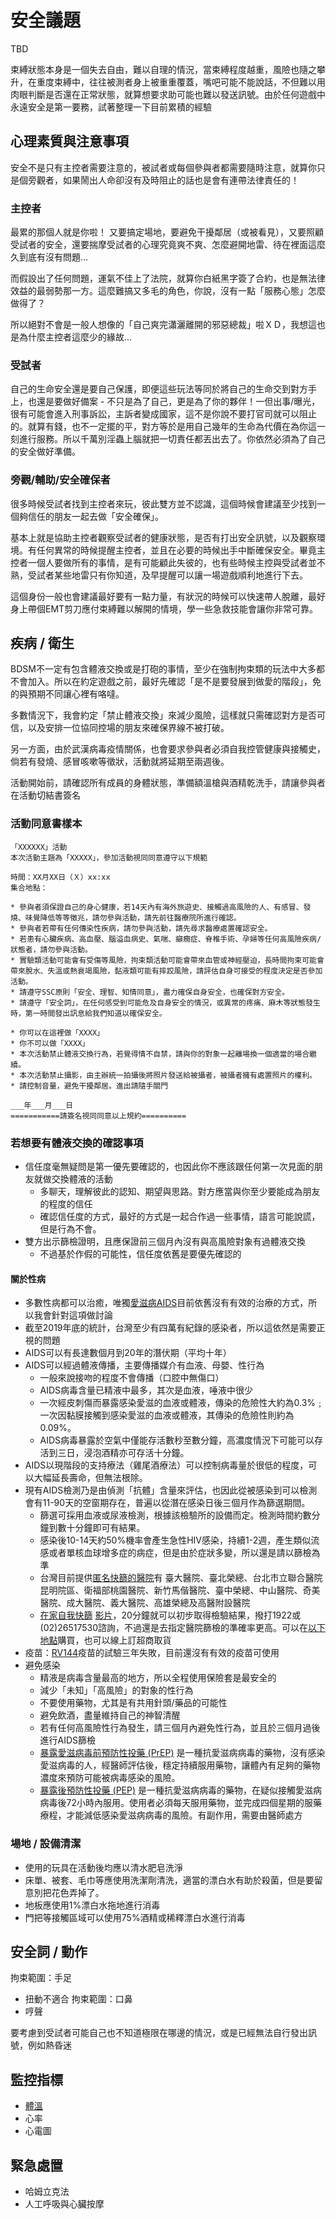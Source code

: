 安全議題
===
TBD

束縛狀態本身是一個失去自由，難以自理的情況，當束縛程度越重，風險也隨之攀升，在重度束縛中，往往被測者身上被重重覆蓋，嘴吧可能不能說話，不但難以用肉眼判斷是否還在正常狀態，就算想要求助可能也難以發送訊號。由於任何遊戲中永遠安全是第一要務，試著整理一下目前累積的經驗



心理素質與注意事項
---
安全不是只有主控者需要注意的，被試者或每個參與者都需要隨時注意，就算你只是個旁觀者，如果鬧出人命卻沒有及時阻止的話也是會有連帶法律責任的！

### 主控者
最累的那個人就是你啦！ 又要搞定場地，要避免干擾鄰居（或被看見），又要照顧受試者的安全，還要揣摩受試者的心理究竟爽不爽、怎麼避開地雷、待在裡面這麼久到底有沒有問題... 

而假設出了任何問題，運氣不佳上了法院，就算你白紙黑字簽了合約，也是無法律效益的最弱勢那一方。這麼難搞又多毛的角色，你說，沒有一點「服務心態」怎麼做得了？

所以絕對不會是一般人想像的「自己爽完瀟灑離開的邪惡總裁」啦ＸＤ，我想這也是為什麼主控者這麼少的緣故...

### 受試者
自己的生命安全還是要自己保護，即便這些玩法等同於將自己的生命交到對方手上，也還是要做好備案 - 不只是為了自己，更是為了你的夥伴！一但出事/曝光，很有可能會進入刑事訴訟，主訴者變成國家，這不是你說不要打官司就可以阻止的。就算有錢，也不一定擺的平，對方等於是用自己幾年的生命為代價在為你這一刻進行服務。所以千萬別淫蟲上腦就把一切責任都丟出去了。你依然必須為了自己的安全做好準備。

### 旁觀/輔助/安全確保者
很多時候受試者找到主控者來玩，彼此雙方並不認識，這個時候會建議至少找到一個夠信任的朋友一起去做「安全確保」。

基本上就是協助主控者觀察受試者的健康狀態，是否有打出安全訊號，以及觀察環境。有任何異常的時候提醒主控者，並且在必要的時候出手中斷確保安全。畢竟主控者一個人要做所有的事情，是有可能顧此失彼的，也有些時候主控與受試者並不熟，受試者某些地雷只有你知道，及早提醒可以讓一場遊戲順利地進行下去。

這個身份一般也會建議最好要有一點力量，有狀況的時候可以快速帶人脫離，最好身上帶個EMT剪刀應付束縛難以解開的情境，學一些急救技能會讓你非常可靠。


疾病 / 衛生
---
BDSM不一定有包含體液交換或是打砲的事情，至少在強制拘束類的玩法中大多都不會加入。所以在約定遊戲之前，最好先確認「是不是要發展到做愛的階段」，免的與預期不同讓心裡有咯噠。

多數情況下，我會約定「禁止體液交換」來減少風險，這樣就只需確認對方是否可信，以及安排一位協同控場的朋友來確保界線不被打破。

另一方面，由於武漢病毒疫情關係，也會要求參與者必須自我控管健康與接觸史，倘若有發燒、感冒咳嗽等徵狀，活動就將延期至兩週後。

活動開始前，請確認所有成員的身體狀態，準備額溫槍與酒精乾洗手，請讓參與者在活動切結書簽名

### 活動同意書樣本

```
「XXXXXX」活動 
本次活動主題為「XXXXX」，參加活動視同同意遵守以下規範

時間：XX月XX日（Ｘ）xx:xx
集合地點：

* 參與者須保證自己的身心健康，若14天內有海外旅遊史、接觸過高風險的人、有感冒、發燒、味覺降低等等徵兆，請勿參與活動，請先前往醫療院所進行確認。
* 參與者若帶有任何傳染性疾病，請勿參與活動，請先尋求醫療處置確認安全。
* 若患有心臟疾病、高血壓、腦溢血病史、氣喘、癲癇症、脊椎手術、孕婦等任何高風險疾病/狀態者，請勿參與活動。
* 實驗類活動可能會有受傷等風險，拘束類活動可能會帶來血管或神經壓迫，長時間拘束可能會帶來脫水、失溫或熱衰竭風險，黏液類可能有摔跤風險，請評估自身可接受的程度決定是否參加活動。
* 請遵守SSC原則「安全、理智、知情同意」，盡力確保自身安全，也確保對方安全。
* 請遵守「安全詞」，在任何感受到可能危及自身安全的情況，或異常的疼痛、麻木等狀態發生時，第一時間發出訊息給我們知道以確保安全。

* 你可以在這裡做「XXXX」
* 你不可以做「XXXX」
* 本次活動禁止體液交換行為，若覺得情不自禁，請與你的對象一起離場換一個適當的場合繼續。
* 本次活動禁止攝影，由主辦統一拍攝後將照片發送給被攝者，被攝者擁有處置照片的權利。
* 請控制音量，避免干擾鄰居。進出請隨手關門

___年___月___日 
===========請簽名視同同意以上規約==========

```

### 若想要有體液交換的確認事項
* 信任度毫無疑問是第一優先要確認的，也因此你不應該跟任何第一次見面的朋友就做交換體液的活動
  * 多聊天，理解彼此的認知、期望與思路。對方應當與你至少要能成為朋友的程度的信任
  * 確認信任度的方式，最好的方式是一起合作過一些事情，語言可能說謊，但是行為不會。
* 雙方出示篩檢證明，且應保證前三個月內沒有與高風險對象有過體液交換
  * 不過基於作假的可能性，信任度依舊是要優先確認的

#### 關於性病
* 多數性病都可以治癒，唯獨[愛滋病AIDS](https://zh.wikipedia.org/wiki/%E8%89%BE%E6%BB%8B%E7%97%85)目前依舊沒有有效的治療的方式，所以我會針對這項做討論
* 截至2019年底的統計，台灣至少有四萬有紀錄的感染者，所以這依然是需要正視的問題
* AIDS可以有長達數個月到20年的潛伏期（平均十年）
* AIDS可以經過體液傳播，主要傳播媒介有血液、母嬰、性行為
  * 一般來說接吻的程度不會傳播（口腔中無傷口）
  * AIDS病毒含量已精液中最多，其次是血液，唾液中很少
  * 一次經皮刺傷而暴露感染愛滋的血液或體液，傳染的危險性大約為0.3%﹔一次因黏膜接觸到感染愛滋的血液或體液，其傳染的危險性則約為0.09%。 
  * AIDS病毒暴露於空氣中僅能存活數秒至數分鐘，高濃度情況下可能可以存活到三日，浸泡酒精亦可存活十分鐘。
* AIDS以現階段的支持療法（雞尾酒療法）可以控制病毒量於很低的程度，可以大幅延長壽命，但無法根除。
* 現有AIDS檢測乃是由偵測「抗體」含量來評估，也因此從被感染到可以檢測會有11-90天的空窗期存在，普遍以從潛在感染日後三個月作為篩選期間。
  * 篩選可採用血液或尿液檢測，根據該檢驗所的設備而定。檢測時間約數分鐘到數十分鐘即可有結果。
  * 感染後10-14天約50%機率會產生急性HIV感染，持續1-2週，產生類似流感或者單核血球增多症的病症，但是由於症狀多變，所以還是請以篩檢為準
  * 台灣目前提供[匿名快篩的醫院](https://www.commonhealth.com.tw/article/article.action?nid=79306)有 臺大醫院、臺北榮總、台北市立聯合醫院昆明院區、衛福部桃園醫院、新竹馬偕醫院、臺中榮總、中山醫院、奇美醫院、成大醫院、義大醫院、高雄榮總及高醫附設醫院 
  * [在家自我快篩](https://hiva.cdc.gov.tw/oraltest/health_education_information.aspx) [影片](https://www.youtube.com/watch?v=-PT2_oxf-k8)，20分鐘就可以初步取得檢驗結果，撥打1922或(02)26517530諮詢，不過還是去指定醫院篩檢的準確率更高。可以在[以下地點](https://hiva.cdc.gov.tw/oraltest/Service_Machine.aspx)購買，也可以線上訂超商取貨
* 疫苗：[RV144](https://en.wikipedia.org/wiki/RV_144)疫苗的試驗三年失敗，目前還沒有有效的疫苗可使用
* 避免感染
  * 精液是病毒含量最高的地方，所以全程使用保險套是最安全的
  * 減少「未知」「高風險」的對象的性行為
  * 不要使用藥物，尤其是有共用針頭/藥品的可能性
  * 避免飲酒，盡量維持自己的神智清醒
  * 若有任何高風險性行為發生，請三個月內避免性行為，並且於三個月過後進行AIDS篩檢
  * [暴露愛滋病毒前預防性投藥 (PrEP)](https://www.cdc.gov.tw/Category/MPage/tXBKgpeVZ9l9929TEdZGJw) 是一種抗愛滋病病毒的藥物，沒有感染愛滋病毒的人，經醫師評估後，穩定持續服用藥物，讓體內有足夠的藥物濃度來預防可能被病毒感染的風險。
  * [暴露後預防性投藥 (PEP)](https://www.cdc.gov.tw/Category/QAPage/JQc1_rTZWlHX9-hw4U_4yg) 是一種抗愛滋病病毒的藥物，在疑似接觸愛滋病病毒後72小時內服用。使用者必須每天服用藥物，並完成四個星期的服藥療程，才能減低感染愛滋病病毒的風險。有副作用，需要由醫師處方

### 場地 / 設備清潔
* 使用的玩具在活動後均應以清水肥皂洗淨
* 床單、被套、毛巾等應使用洗潔劑清洗，適當的漂白水有助於殺菌，但是要留意別把花色弄掉了。
* 地板應使用1%漂白水拖地進行消毒
* 門把等接觸區域可以使用75%酒精或稀釋漂白水進行消毒


安全詞 / 動作
---
拘束範圍：手足
* 扭動不適合
拘束範圍：口鼻
* 哼聲

要考慮到受試者可能自己也不知道極限在哪邊的情況，或是已經無法自行發出訊號，例如熱昏迷




監控指標
---

- [體溫](https://www.iweecare.com/TW/product)
- 心率
- 心電圖




緊急處置
---

- 哈姆立克法
- 人工呼吸與心臟按摩


